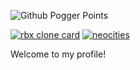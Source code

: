 ![Github Pogger Points](https://github-readme-stats.vercel.app/api?username=eifo1&show_icons=true&theme=radical)

[![rbx clone card](https://github-readme-stats.vercel.app/api/pin/?username=eifo1&repo=php-roblox-clone&theme=discord_old_blurple)](https://github.com/anuraghazra/github-readme-stats)
[![neocities](https://github-readme-stats.vercel.app/api/pin/?username=eifo1&repo=elfo.neocities.org&theme=codeSTACKr)](https://github.com/anuraghazra/github-readme-stats)

Welcome to my profile!

